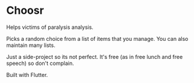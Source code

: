 # Choosr

Helps victims of paralysis analysis.

Picks a random choice from a list of items that you manage. You can also maintain many lists.

Just a side-project so its not perfect. It's free (as in free lunch and free speech) so don't complain.

Built with Flutter.
